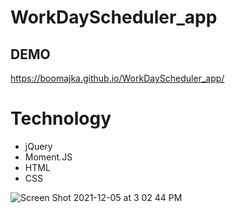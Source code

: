 # WorkDayScheduler_app

## DEMO 
https://boomajka.github.io/WorkDayScheduler_app/

# Technology
- jQuery
- Moment.JS
- HTML
- CSS

![Screen Shot 2021-12-05 at 3 02 44 PM](https://user-images.githubusercontent.com/80685266/144763857-1d0246b6-566c-47f6-a535-87db66ebe5d9.png)

